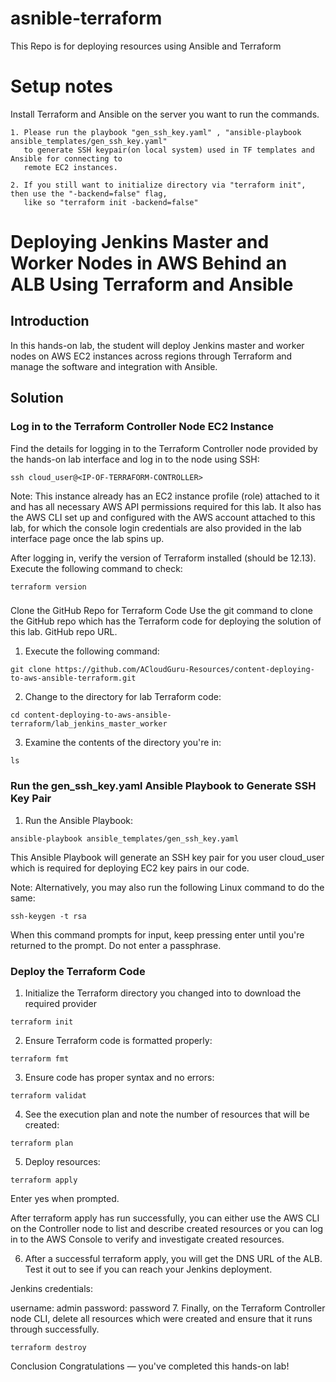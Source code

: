 # asnible-terraform
This Repo is for deploying resources using Ansible and Terraform


# Setup notes

Install Terraform and Ansible on the server you want to run the commands.

```
1. Please run the playbook "gen_ssh_key.yaml" , "ansible-playbook ansible_templates/gen_ssh_key.yaml" 
   to generate SSH keypair(on local system) used in TF templates and Ansible for connecting to 
   remote EC2 instances.
   
2. If you still want to initialize directory via "terraform init", then use the "-backend=false" flag,
   like so "terraform init -backend=false"
```

# Deploying Jenkins Master and Worker Nodes in AWS Behind an ALB Using Terraform and Ansible

## Introduction
In this hands-on lab, the student will deploy Jenkins master and worker nodes on AWS EC2 instances across regions through Terraform and manage the software and integration with Ansible.

## Solution
### Log in to the Terraform Controller Node EC2 Instance
Find the details for logging in to the Terraform Controller node provided by the hands-on lab interface and log in to the node using SSH:
```
ssh cloud_user@<IP-OF-TERRAFORM-CONTROLLER>
```
Note: This instance already has an EC2 instance profile (role) attached to it and has all necessary AWS API permissions required for this lab. It also has the AWS CLI set up and configured with the AWS account attached to this lab, for which the console login credentials are also provided in the lab interface page once the lab spins up.

After logging in, verify the version of Terraform installed (should be 12.13). Execute the following command to check:
```
terraform version
```
###
Clone the GitHub Repo for Terraform Code
Use the git command to clone the GitHub repo which has the Terraform code for deploying the solution of this lab. GitHub repo URL.

1. Execute the following command:
```
git clone https://github.com/ACloudGuru-Resources/content-deploying-to-aws-ansible-terraform.git
```

2. Change to the directory for lab Terraform code:
```
cd content-deploying-to-aws-ansible-terraform/lab_jenkins_master_worker
```

3. Examine the contents of the directory you're in:
```
ls
```

### Run the gen_ssh_key.yaml Ansible Playbook to Generate SSH Key Pair

1. Run the Ansible Playbook:
```
ansible-playbook ansible_templates/gen_ssh_key.yaml
```
This Ansible Playbook will generate an SSH key pair for you user cloud_user which is required for deploying EC2 key pairs in our code.

Note: Alternatively, you may also run the following Linux command to do the same:
```
ssh-keygen -t rsa
```
When this command prompts for input, keep pressing enter until you're returned to the prompt. Do not enter a passphrase.

### Deploy the Terraform Code
1. Initialize the Terraform directory you changed into to download the required provider
```
terraform init
```
2. Ensure Terraform code is formatted properly:
```
terraform fmt
```
3. Ensure code has proper syntax and no errors:
```
terraform validat
```
4. See the execution plan and note the number of resources that will be created:
```
terraform plan
```
5. Deploy resources:
```
terraform apply
```

Enter yes when prompted.

After terraform apply has run successfully, you can either use the AWS CLI on the Controller node to list and describe created resources or you can log in to the AWS Console to verify and investigate created resources.

6. After a successful terraform apply, you will get the DNS URL of the ALB. Test it out to see if you can reach your Jenkins deployment.

Jenkins credentials:

username: admin
password: password
7. Finally, on the Terraform Controller node CLI, delete all resources which were created and ensure that it runs through successfully.
```
terraform destroy
```
Conclusion
Congratulations — you've completed this hands-on lab!